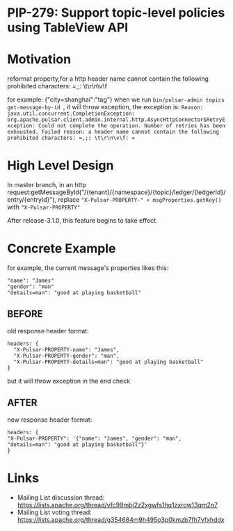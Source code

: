 # PIP-279: Support topic-level policies using TableView API

# Motivation

reformat property,for a http header name cannot contain the following prohibited characters: =,;: \t\r\n\v\f

for example:
{"city=shanghai":"tag"}
when we run `bin/pulsar-admin topics get-message-by-id `, it will throw exception, the exception is:
`Reason: java.util.concurrent.CompletionException: org.apache.pulsar.client.admin.internal.http.AsyncHttpConnector$RetryException: Could not complete the operation. Number of retries has been exhausted. Failed reason: a header name cannot contain the following prohibited characters: =,;: \t\r\n\v\f: =`

# High Level Design

In master branch, 
in an http request:getMessageById("/{tenant}/{namespace}/{topic}/ledger/{ledgerId}/entry/{entryId}"),
replace `"X-Pulsar-PROPERTY-" + msgProperties.getKey()` with `"X-Pulsar-PROPERTY"`

After release-3.1.0, this feature begins to take effect.

# Concrete Example

for example, the current message's properties likes this:
```
"name": "James"
"gender": "man"
"details=man": "good at playing basketball"
```

## BEFORE
old response header format:
```
headers: {
  "X-Pulsar-PROPERTY-name": "James",
  "X-Pulsar-PROPERTY-gender": "man",
  "X-Pulsar-PROPERTY-details=man": "good at playing basketball"
}
```
but it will throw exception in the end check

## AFTER
new response header format:
```
headers: {
"X-Pulsar-PROPERTY": '{"name": "James", "gender": "man", "details=man": "good at playing basketball"}'
}
```

# Links

<!--
Updated afterwards
-->
* Mailing List discussion thread: https://lists.apache.org/thread/vfc99mbj2z2xgwfs1hq1zxrow13qm2n7
* Mailing List voting thread: https://lists.apache.org/thread/g354684m9h495o3p0kmzb7fh7vfxhddx

